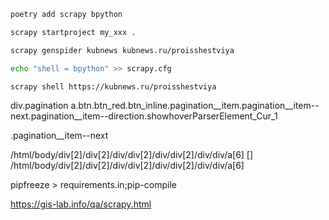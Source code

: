 
```bash
poetry add scrapy bpython
```
```bash
scrapy startproject my_xxx .
```
```bash
scrapy genspider kubnews kubnews.ru/proisshestviya
```
```bash
echo "shell = bpython" >> scrapy.cfg
```
```bash
scrapy shell https://kubnews.ru/proisshestviya
```

div.pagination a.btn.btn_red.btn_inline.pagination__item.pagination__item--next.pagination__item--direction.showhoverParserElement_Cur_1

.pagination__item--next


/html/body/div[2]/div[2]/div/div[2]/div/div[2]/div/div/a[6]
[<Selector xpath="descendant-or-self::*[@class and contains(concat(' ', norm
alize-space(@class), ' '), ' pagination__item--next ')]" data='<a class="btn
 btn_red btn_inline pagi...'>]
/html/body/div[2]/div[2]/div/div[2]/div/div[2]/div/div/a[6]

pipfreeze  > requirements.in;pip-compile 




https://gis-lab.info/qa/scrapy.html
